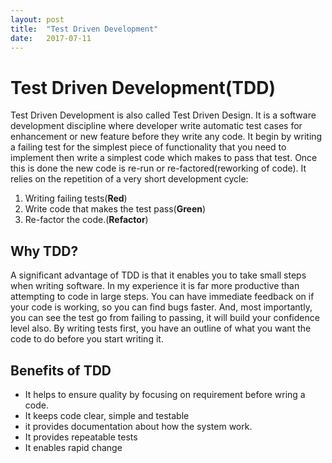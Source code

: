 ```yaml
---
layout: post
title:  "Test Driven Development"
date:   2017-07-11
---
```


# Test Driven Development(TDD)
Test Driven Development is also called Test Driven Design. It is a software development discipline where developer write automatic test cases for enhancement or new feature before they write any code. It begin by writing a failing test for the simplest piece of functionality that you need to implement then write a simplest code which makes to pass that test. Once this is done the new code is re-run or re-factored(reworking of code). It relies on the repetition of a very short development cycle:

1. Writing failing tests(**Red**)
2. Write code that makes the test pass(**Green**)
3. Re-factor the code.(**Refactor**)

## Why TDD?
A significant advantage of TDD is that it enables you to take small steps when writing software. In my experience it is far more productive than attempting to code in large steps. You can have immediate feedback on if your code is working, so you can find bugs faster. And, most importantly, you can see the test go from failing to passing, it will build your confidence level also. By writing tests first, you have an outline of what you want the code to do before you start writing it.

## Benefits of TDD
- It helps to ensure quality by focusing on requirement before wring a code.
- It keeps code clear, simple and testable
- it provides documentation about how the system work.
- It provides repeatable tests
- It enables rapid change
